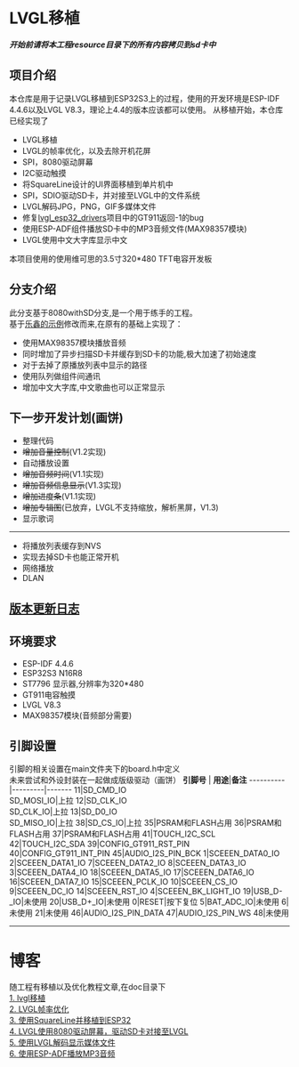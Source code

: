 # LVGL移植
***开始前请将本工程resource目录下的所有内容拷贝到sd卡中***  
## 项目介绍
本仓库是用于记录LVGL移植到ESP32S3上的过程，使用的开发环境是ESP-IDF 4.4.6以及LVGL V8.3，理论上4.4的版本应该都可以使用。
从移植开始，本仓库已经实现了
+ LVGL移植
+ LVGL的帧率优化，以及去除开机花屏
+ SPI，8080驱动屏幕
+ I2C驱动触摸
+ 将SquareLine设计的UI界面移植到单片机中
+ SPI，SDIO驱动SD卡，并对接至LVGL中的文件系统
+ LVGL解码JPG，PNG，GIF多媒体文件
+ 修复[lvgl_esp32_drivers](https://github.com/lvgl/lvgl_esp32_drivers/pull/238)项目中的GT911返回-1的bug
+ 使用ESP-ADF组件播放SD卡中的MP3音频文件(MAX98357模块)
+ LVGL使用中文大字库显示中文

本项目使用的使用维可思的3.5寸320*480 TFT电容开发板  

## 分支介绍
此分支基于8080withSD分支,是一个用于练手的工程。  
基于[乐鑫的示例](https://github.com/espressif/esp-iot-solution/tree/release/v1.0/examples/hmi/mp3_example)修改而来,在原有的基础上实现了：  
+ 使用MAX98357模块播放音频 
+ 同时增加了异步扫描SD卡并缓存到SD卡的功能,极大加速了初始速度
+ 对于去掉了原播放列表中显示的路径
+ 使用队列做组件间通讯
+ 增加中文大字库,中文歌曲也可以正常显示  

## 下一步开发计划(画饼)
+ 整理代码
+ ~~增加音量控制~~(V1.2实现)
+ 自动播放设置
+ ~~增加音频时间~~(V1.1实现)
+ ~~增加音频信息显示~~(V1.3实现)
+ ~~增加进度条~~(V1.1实现)
+ ~~增加专辑图~~(已放弃，LVGL不支持缩放，解析黑屏，V1.3)
+ 显示歌词
---
+ 将播放列表缓存到NVS
+ 实现去掉SD卡也能正常开机
+ 网络播放
+ DLAN

## [版本更新日志](./更新日志.md)


## 环境要求
+ ESP-IDF 4.4.6  
+ ESP32S3 N16R8
+ ST7796 显示器,分辨率为320*480
+ GT911电容触摸
+ LVGL V8.3
+ MAX98357模块(音频部分需要)

## 引脚设置
引脚的相关设置在main文件夹下的board.h中定义  
未来尝试和外设封装在一起做成版级驱动（画饼）
__引脚号__ | __用途__|__备注__
----------|---------|-------
11|SD_CMD_IO<br>SD_MOSI_IO|上拉
12|SD_CLK_IO<br>SD_CLK_IO|上拉
13|SD_D0_IO<br>SD_MISO_IO|上拉
38|SD_CS_IO|上拉
35|PSRAM和FLASH占用
36|PSRAM和FLASH占用
37|PSRAM和FLASH占用
41|TOUCH_I2C_SCL
42|TOUCH_I2C_SDA
39|CONFIG_GT911_RST_PIN
40|CONFIG_GT911_INT_PIN
45|AUDIO_I2S_PIN_BCK
1|SCEEEN_DATA0_IO
2|SCEEEN_DATA1_IO
7|SCEEEN_DATA2_IO
8|SCEEEN_DATA3_IO
3|SCEEEN_DATA4_IO
18|SCEEEN_DATA5_IO
17|SCEEEN_DATA6_IO
16|SCEEEN_DATA7_IO
15|SCEEEN_PCLK_IO
10|SCEEEN_CS_IO
9|SCEEEN_DC_IO
14|SCEEEN_RST_IO
4|SCEEEN_BK_LIGHT_IO
19|USB_D-_IO|未使用
20|USB_D+_IO|未使用
0|RESET|按下复位
5|BAT_ADC_IO|未使用
6|未使用
21|未使用
46|AUDIO_I2S_PIN_DATA
47|AUDIO_I2S_PIN_WS
48|未使用


---  

# 博客
随工程有移植以及优化教程文章,在doc目录下  
[1. lvgl移植](./doc/lvgl移植/lvgl.md)  
[2. LVGL帧率优化](./doc/lvgl帧率优化/lvgl帧率优化.md)  
[3. 使用SquareLine并移植到ESP32](./doc/使用Squareline并移植到ESP32/使用Squareline并移植到ESP32.md)  
[4. LVGL使用8080驱动屏幕，驱动SD卡对接至LVGL](./doc/LVGL使用8080串口驱动屏幕，并使用SD卡/LVGL使用8080驱动屏幕，驱动SD卡对接至LVGL%20%20.md)  
[5. 使用LVGL解码显示媒体文件](./doc/使用LVGL解码显示媒体文件/使用LVGL解码显示媒体文件.md)  
[6. 使用ESP-ADF播放MP3音频](./doc/使用ESP-ADF播放MP3音频/音频处理.md)